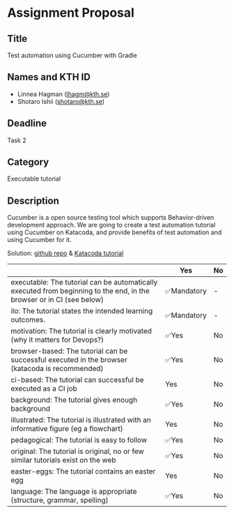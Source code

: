 # Assignment Proposal

## Title

Test automation using Cucumber with Gradle

## Names and KTH ID
  - Linnea Hagman (lhagm@kth.se)
  - Shotaro Ishii (shotaro@kth.se)

## Deadline

Task 2

## Category

Executable tutorial 

## Description

Cucumber is a open source testing tool which supports Behavior-driven development approach. 
We are going to create a test automation tutorial using Cucumber on Katacoda, and provide benefits of test automation and using Cucumber
for it. 

Solution:
[github repo](https://github.com/Linnea55/Cucumber-Tutorial) & [Katacoda tutorial](https://www.katacoda.com/linnea55/scenarios/new-scenario-template)

|                                             | Yes | No | 
|-------------------------------------------- | ----|----|
|executable: The tutorial can be automatically executed from beginning to the end, in the browser or in CI (see below) | ✅Mandatory | - | 
|ilo: The tutorial states the intended learning outcomes. | ✅Mandatory | - | 
|motivation: The tutorial is clearly motivated (why it matters for Devops?) | ✅Yes | No | 
|browser-based: The tutorial can be successful executed in the browser (katacoda is recommended) | ✅Yes | No | 
|ci-based: The tutorial can successful be executed as a CI job | Yes | No | 
|background: The tutorial gives enough background | ✅Yes | No | 
|illustrated: The tutorial is illustrated with an informative figure (eg a flowchart) | Yes | No | 
|pedagogical: The tutorial is easy to follow  | ✅Yes | No | 
|original: The tutorial is original, no or few similar tutorials exist on the web | ✅Yes | No |
|easter-eggs: The tutorial contains an easter egg | Yes | No | 
|language: The language is appropriate (structure, grammar, spelling) | ✅Yes | No |

